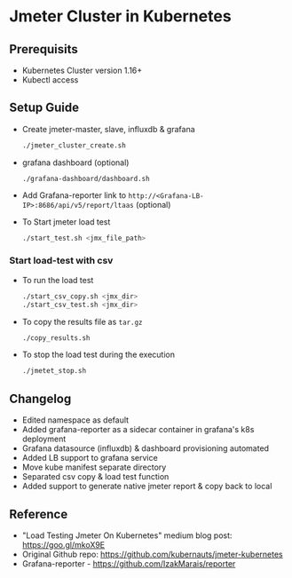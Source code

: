 # Jmeter Cluster in Kubernetes

## Prerequisits

- Kubernetes Cluster version 1.16+
- Kubectl access

## Setup Guide

* Create jmeter-master, slave, influxdb & grafana
    ```bash
    ./jmeter_cluster_create.sh
    ```

* grafana dashboard (optional)
    ```
    ./grafana-dashboard/dashboard.sh
    ```
* Add Grafana-reporter link to `http://<Grafana-LB-IP>:8686/api/v5/report/ltaas` (optional)

* To Start jmeter load test
    ```bash
    ./start_test.sh <jmx_file_path>
    ```

### Start load-test with csv

* To run the load test
    ```bash
    ./start_csv_copy.sh <jmx_dir>
    ./start_csv_test.sh <jmx_dir>
    ```

* To copy the results file as `tar.gz`
    ```bash
    ./copy_results.sh
    ```

* To stop the load test during the execution
    ```bash
    ./jmetet_stop.sh
    ```

## Changelog 
- Edited namespace as default
- Added grafana-reporter as a sidecar container in grafana's k8s deployment
- Grafana datasource (influxdb) & dashboard provisioning automated
- Added LB support to grafana service
- Move kube manifest separate directory
- Separated csv copy & load test function
- Added support to generate native jmeter report & copy back to local  

## Reference  
- "Load Testing Jmeter On Kubernetes" medium blog post: https://goo.gl/mkoX9E
- Original Github repo: https://github.com/kubernauts/jmeter-kubernetes
- Grafana-reporter - https://github.com/IzakMarais/reporter

